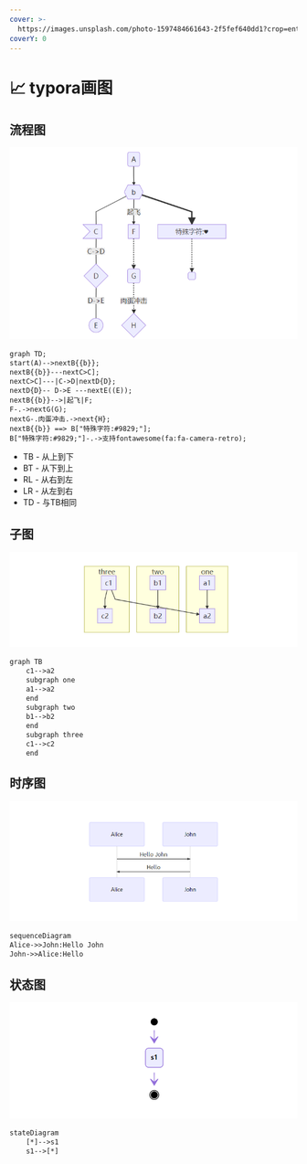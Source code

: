 ```yaml
---
cover: >-
  https://images.unsplash.com/photo-1597484661643-2f5fef640dd1?crop=entropy&cs=srgb&fm=jpg&ixid=MnwxOTcwMjR8MHwxfHNlYXJjaHw3fHx0b29sfGVufDB8fHx8MTY0NjAwOTM4NQ&ixlib=rb-1.2.1&q=85
coverY: 0
---
```


# 📈 typora画图

## 流程图

![](<../.gitbook/assets/image (9) (1) (1) (1) (1).png>)

```mermaid
graph TD;
start(A)-->nextB{{b}};
nextB{{b}}---nextC>C];
nextC>C]---|C->D|nextD{D};
nextD{D}-- D->E ---nextE((E));
nextB{{b}}-->|起飞|F;
F-.->nextG(G);
nextG-.肉蛋冲击.->next{H};
nextB{{b}} ==> B["特殊字符:#9829;"];
B["特殊字符:#9829;"]-.->支持fontawesome(fa:fa-camera-retro);
```

* TB - 从上到下
* BT - 从下到上
* RL - 从右到左
* LR - 从左到右
* TD - 与TB相同

## 子图

![](<../.gitbook/assets/image (10) (1) (1) (1).png>)

```mermaid
graph TB
    c1-->a2
    subgraph one
    a1-->a2
    end
    subgraph two
    b1-->b2
    end
    subgraph three
    c1-->c2
    end
```

## 时序图

![](<../.gitbook/assets/image (8) (2) (1).png>)

```mermaid
sequenceDiagram 
Alice->>John:Hello John
John->>Alice:Hello
```

## 状态图

![](<../.gitbook/assets/image (6) (1) (1).png>)

```mermaid
stateDiagram
	[*]-->s1
	s1-->[*]
```
